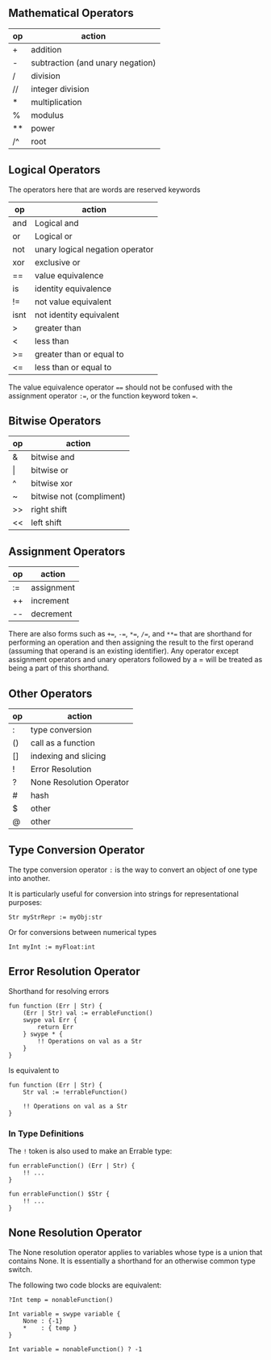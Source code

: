 ## Mathematical Operators
| op  | action           |
| --- | ---------------- |
| +   | addition         |
| -   | subtraction (and unary negation)    |
| /   | division         |
| //  | integer division |
| *   | multiplication   |
| %   | modulus          |
| **  | power            |
| /^  | root             |

## Logical Operators
The operators here that are words are reserved keywords

| op   | action                          |
| ---- | ------------------------------- |
| and  | Logical and                     |
| or   | Logical or                      |
| not  | unary logical negation operator |
| xor  | exclusive or                    |
| ==   | value equivalence               |
| is   | identity equivalence            |
| !=   | not value equivalent            |
| isnt | not identity equivalent         |
| >    | greater than                    |
| <    | less than                       |
| >=   | greater than or equal to        |
| <=   | less than or equal to           |

The value equivalence operator `==` should not be confused with the assignment operator `:=`, or the function keyword token `=`.

## Bitwise Operators
| op  | action                   |
| --- | ------------------------ |
| &   | bitwise and              |
| \|  | bitwise or               |
| ^   | bitwise xor              |
| ~   | bitwise not (compliment) |
| >>  | right shift              |
| <<  | left shift               |

## Assignment Operators
| op  | action     |
| --- | ---------- |
| :=  | assignment |
| ++  | increment  |
| --  | decrement  |

There are also forms such as `+=`, `-=`, `*=`, `/=`, and `**=` that are shorthand for performing an operation and then assigning the result to the first operand (assuming that operand is an existing identifier). Any operator except assignment operators and unary operators followed by a = will be treated as being a part of this shorthand.

## Other Operators 
| op  | action                   |
| --- | ------------------------ |
| :   | type conversion          |
| ()  | call as a function       |
| []  | indexing and slicing     |
| !   | Error Resolution         |
| ?   | None Resolution Operator |
| #   | hash                     |
| $   | other                    |
| @   | other                    |


## Type Conversion Operator
The type conversion operator `:` is the way to convert an object of one type into another.

It is particularly useful for conversion into strings for representational purposes:
``` Lodge
Str myStrRepr := myObj:str
```


Or for conversions between numerical types
``` Lodge
Int myInt := myFloat:int
```

## Error Resolution Operator
Shorthand for resolving errors

``` Lodge
fun function (Err | Str) {
	(Err | Str) val := errableFunction()
	swype val Err {
		return Err
	} swype * {
		!! Operations on val as a Str
	}
}
```

Is equivalent to

``` Lodge
fun function (Err | Str) {
	Str val := !errableFunction()
	
	!! Operations on val as a Str
}

```


### In Type Definitions
The `!` token is also used to make an Errable type:

``` Lodge
fun errableFunction() (Err | Str) {
	!! ...
}
```

``` Lodge
fun errableFunction() $Str {
	!! ...
}
```



## None Resolution Operator
The None resolution operator applies to variables whose type is a union that contains None. It is essentially a shorthand for an otherwise common type switch.

The following two code blocks are equivalent:
```
?Int temp = nonableFunction()

Int variable = swype variable {
	None : {-1}
	*    : { temp }
}
```

``` Lodge
Int variable = nonableFunction() ? -1
```